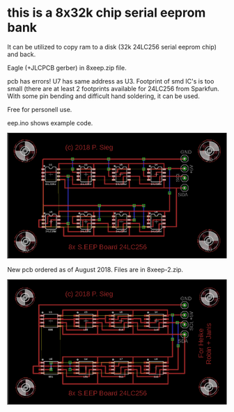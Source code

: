 # this is a 8x32k chip serial eeprom bank

It can be utilized to copy ram to a disk (32k 24LC256 serial eeprom chip) and back.

Eagle (+JLCPCB gerber) in 8xeep.zip file.

pcb has errors! U7 has same address as U3. Footprint of smd IC's is too small (there are at least 2 footprints available for 24LC256 from Sparkfun. With some pin bending and difficult hand soldering, it can be used. 

Free for personell use.

eep.ino shows example code.

![pcb](https://github.com/petersieg/arduino/blob/master/arduino_6502_apple1/eeprom/8xeep.png)

New pcb ordered as of August 2018. Files are in 8xeep-2.zip.

![pcb](https://github.com/petersieg/arduino/blob/master/arduino_6502_apple1/eeprom/8xeep-2.png)



